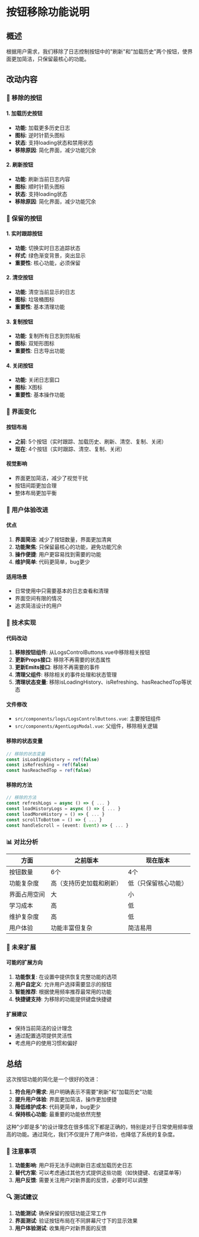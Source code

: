 # 按钮移除功能说明

## 概述

根据用户需求，我们移除了日志控制按钮中的"刷新"和"加载历史"两个按钮，使界面更加简洁，只保留最核心的功能。

## 改动内容

### 🎯 移除的按钮

#### 1. 加载历史按钮
- **功能**: 加载更多历史日志
- **图标**: 逆时针箭头图标
- **状态**: 支持loading状态和禁用状态
- **移除原因**: 简化界面，减少功能冗余

#### 2. 刷新按钮
- **功能**: 刷新当前日志内容
- **图标**: 顺时针箭头图标
- **状态**: 支持loading状态
- **移除原因**: 简化界面，减少功能冗余

### 🔧 保留的按钮

#### 1. 实时跟踪按钮
- **功能**: 切换实时日志追踪状态
- **样式**: 绿色渐变背景，突出显示
- **重要性**: 核心功能，必须保留

#### 2. 清空按钮
- **功能**: 清空当前显示的日志
- **图标**: 垃圾桶图标
- **重要性**: 基本清理功能

#### 3. 复制按钮
- **功能**: 复制所有日志到剪贴板
- **图标**: 双矩形图标
- **重要性**: 日志导出功能

#### 4. 关闭按钮
- **功能**: 关闭日志窗口
- **图标**: X图标
- **重要性**: 基本操作功能

### 🎨 界面变化

#### 按钮布局
- **之前**: 5个按钮（实时跟踪、加载历史、刷新、清空、复制、关闭）
- **现在**: 4个按钮（实时跟踪、清空、复制、关闭）

#### 视觉影响
- 界面更加简洁，减少了视觉干扰
- 按钮间距更加合理
- 整体布局更加平衡

### 📱 用户体验改进

#### 优点
1. **界面简洁**: 减少了按钮数量，界面更加清爽
2. **功能聚焦**: 只保留最核心的功能，避免功能冗余
3. **操作便捷**: 用户更容易找到需要的功能
4. **维护简单**: 代码更简单，bug更少

#### 适用场景
- 日常使用中只需要基本的日志查看和清理
- 界面空间有限的情况
- 追求简洁设计的用户

### 🔄 技术实现

#### 代码改动
1. **移除按钮组件**: 从LogsControlButtons.vue中移除相关按钮
2. **更新Props接口**: 移除不再需要的状态属性
3. **更新Emits接口**: 移除不再需要的事件
4. **清理父组件**: 移除相关的事件处理和状态管理
5. **清理状态变量**: 移除isLoadingHistory、isRefreshing、hasReachedTop等状态

#### 文件修改
- `src/components/logs/LogsControlButtons.vue`: 主要按钮组件
- `src/components/AgentLogsModal.vue`: 父组件，移除相关逻辑

#### 移除的状态变量
```typescript
// 移除的状态变量
const isLoadingHistory = ref(false)
const isRefreshing = ref(false)
const hasReachedTop = ref(false)
```

#### 移除的方法
```typescript
// 移除的方法
const refreshLogs = async () => { ... }
const loadHistoryLogs = async () => { ... }
const loadMoreHistory = () => { ... }
const scrollToBottom = () => { ... }
const handleScroll = (event: Event) => { ... }
```

### 📊 对比分析

| 方面 | 之前版本 | 现在版本 |
|------|----------|----------|
| 按钮数量 | 6个 | 4个 |
| 功能复杂度 | 高（支持历史加载和刷新） | 低（只保留核心功能） |
| 界面占用空间 | 大 | 小 |
| 学习成本 | 高 | 低 |
| 维护复杂度 | 高 | 低 |
| 用户体验 | 功能丰富但复杂 | 简洁易用 |

### 🚀 未来扩展

#### 可能的扩展方向
1. **功能恢复**: 在设置中提供恢复完整功能的选项
2. **用户自定义**: 允许用户选择需要显示的按钮
3. **智能推荐**: 根据使用频率推荐最常用的功能
4. **快捷键支持**: 为移除的功能提供键盘快捷键

#### 扩展建议
- 保持当前简洁的设计理念
- 通过配置选项提供灵活性
- 考虑用户的使用习惯和偏好

## 总结

这次按钮功能的简化是一个很好的改进：

1. **符合用户需求**: 用户明确表示不需要"刷新"和"加载历史"功能
2. **提升用户体验**: 界面更加简洁，操作更加便捷
3. **降低维护成本**: 代码更简单，bug更少
4. **保持核心功能**: 最重要的功能依然完整

这种"少即是多"的设计理念在很多情况下都是正确的，特别是对于日常使用频率很高的功能。通过简化，我们不仅提升了用户体验，也降低了系统的复杂度。

### 📝 注意事项

1. **功能影响**: 用户将无法手动刷新日志或加载历史日志
2. **替代方案**: 可以考虑通过其他方式提供这些功能（如快捷键、右键菜单等）
3. **用户反馈**: 需要关注用户对新界面的反馈，必要时可以调整

### 🔍 测试建议

1. **功能测试**: 确保保留的按钮功能正常工作
2. **界面测试**: 验证按钮布局在不同屏幕尺寸下的显示效果
3. **用户体验测试**: 收集用户对新界面的反馈
